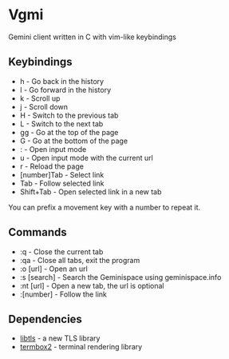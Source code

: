 # Vgmi

Gemini client written in C with vim-like keybindings

## Keybindings

* h  - Go back in the history
* l  - Go forward in the history
* k  - Scroll up
* j  - Scroll down
* H  - Switch to the previous tab
* L  - Switch to the next tab
* gg - Go at the top of the page
* G  - Go at the bottom of the page
* :  - Open input mode
* u  - Open input mode with the current url
* r  - Reload the page
* [number]Tab - Select link
* Tab - Follow selected link
* Shift+Tab - Open selected link in a new tab

You can prefix a movement key with a number to repeat it.

## Commands

* :q		- Close the current tab
* :qa		- Close all tabs, exit the program
* :o [url]	- Open an url
* :s [search]	- Search the Geminispace using geminispace.info
* :nt [url]	- Open a new tab, the url is optional
* :[number]	- Follow the link 

## Dependencies

* [libtls][0] - a new TLS library
* [termbox2][1] - terminal rendering library

[0]: https://www.libressl.org/
[1]: https://github.com/termbox/termbox2
